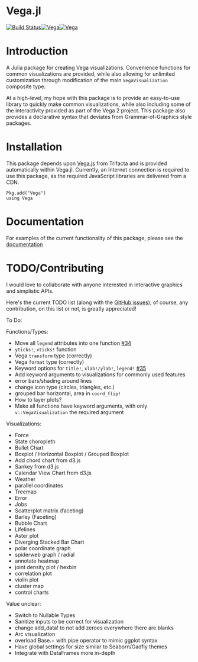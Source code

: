 Vega.jl
=======
[![Build Status](https://travis-ci.org/johnmyleswhite/Vega.jl.svg?branch=master)](https://travis-ci.org/johnmyleswhite/Vega.jl)[![Vega](http://pkg.julialang.org/badges/Vega_0.3.svg)](http://pkg.julialang.org/?pkg=Vega&ver=0.3)[![Vega](http://pkg.julialang.org/badges/Vega_0.4.svg)](http://pkg.julialang.org/?pkg=Vega&ver=0.4)

# Introduction

A Julia package for creating Vega visualizations. Convenience functions for common visualizations are provided, while also allowing for unlimited customization through modification of the main `VegaVisualization` composite type.

At a high-level, my hope with this package is to provide an easy-to-use library to quickly make common visualizations, while also including some of the interactivity provided as part of the Vega 2 project. This package also provides a declarative syntax that deviates from Grammar-of-Graphics style packages.

# Installation

This package depends upon [Vega.js](https://github.com/vega/vega) from Trifacta and is provided automatically within Vega.jl. Currently, an Internet connection is required to use this package, as the required JavaScript libraries are delivered from a CDN.

	Pkg.add("Vega")
	using Vega

# Documentation

For examples of the current functionality of this package, please see the [documentation](http://johnmyleswhite.github.io/Vega.jl/)

# TODO/Contributing

I would love to collaborate with anyone interested in interactive graphics and simplistic APIs.

Here's the current TODO list (along with the [GitHub issues](https://github.com/johnmyleswhite/Vega.jl/issues)); of course, any contribution, on this list or not, is greatly appreciated!

To Do:

Functions/Types:
- Move all `legend` attributes into one function [#34](https://github.com/johnmyleswhite/Vega.jl/issues/34)
- `yticks!`, `xticks!` function
- Vega `transform` type (correctly)
- Vega `format` type (correctly)
- Keyword options for `title!`, `xlab!/ylab!`, `legend!`  [#35](https://github.com/johnmyleswhite/Vega.jl/issues/35)
- Add keyword arguments to visualizations for commonly used features
- error bars/shading around lines
- change icon type (circles, triangles, etc.)
- grouped bar horizontal, area in `coord_flip!`
- How to layer plots?
- Make all functions have keyword arguments, with only `v::VegaVisualization` the required argument

Visualizations:

- Force
- State choropleth
- Bullet Chart
- Boxplot / Horizontal Boxplot / Grouped Boxplot
- Add chord chart from d3.js
- Sankey from d3.js
- Calendar View Chart from d3.js
- Weather
- parallel coordinates
- Treemap
- Error
- Jobs
- Scatterplot matrix (faceting)
- Barley (Faceting)
- Bubble Chart
- Lifelines
- Aster plot
- Diverging Stacked Bar Chart
- polar coordinate graph
- spiderweb graph / radial
- annotate heatmap
- joint density plot / hexbin
- correlation plot
- violin plot
- cluster map
- control charts

Value unclear:
- Switch to Nullable Types
- Sanitize inputs to be correct for visualization
- change add_data! to not add zeroes everywhere there are blanks
- Arc visualization
- overload Base.+ with pipe operator to mimic ggplot syntax
- Have global settings for size similar to Seaborn/Gadfly themes
- Integrate with DataFrames more in-depth
